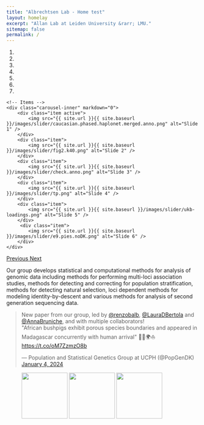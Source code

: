 ```yaml
---
title: "Albrechtsen Lab - Home test"
layout: homelay
excerpt: "Allan Lab at Leiden University &rarr; LMU."
sitemap: false
permalink: /
---
```


<div markdown="0" id="carousel" class="carousel slide" data-ride="carousel" data-interval="4000" data-pause="hover" >
    <!-- Menu -->
    <ol class="carousel-indicators">
        <li data-target="#carousel" data-slide-to="0" class="active"></li>
        <li data-target="#carousel" data-slide-to="1"></li>
        <li data-target="#carousel" data-slide-to="2"></li>
        <li data-target="#carousel" data-slide-to="3"></li>
        <li data-target="#carousel" data-slide-to="4"></li>
        <li data-target="#carousel" data-slide-to="5"></li>
        <li data-target="#carousel" data-slide-to="6"></li>
    </ol>

    <!-- Items -->
    <div class="carousel-inner" markdown="0">
        <div class="item active">
            <img src="{{ site.url }}{{ site.baseurl }}/images/slider/caucasian.phased.haplonet.merged.anno.png" alt="Slide 1" />
        </div>
        <div class="item">
            <img src="{{ site.url }}{{ site.baseurl }}/images/slider/fig2.k40.png" alt="Slide 2" />
        </div>
        <div class="item">
            <img src="{{ site.url }}{{ site.baseurl }}/images/slider/check.anno.png" alt="Slide 3" />
        </div>
        <div class="item">
            <img src="{{ site.url }}{{ site.baseurl }}/images/slider/tp.png" alt="Slide 4" />
        </div>
        <div class="item">
            <img src="{{ site.url }}{{ site.baseurl }}/images/slider/ukb-loadings.png" alt="Slide 5" />
        </div>       
         <div class="item">
            <img src="{{ site.url }}{{ site.baseurl }}/images/slider/e9.pies.noDK.png" alt="Slide 6" />
        </div>
    </div>
  <a class="left carousel-control" href="#carousel" role="button" data-slide="prev">
    <span class="glyphicon glyphicon-chevron-left" aria-hidden="true"></span>
    <span class="sr-only">Previous</span>
  </a>
  <a class="right carousel-control" href="#carousel" role="button" data-slide="next">
    <span class="glyphicon glyphicon-chevron-right" aria-hidden="true"></span>
    <span class="sr-only">Next</span>
  </a>
</div>

Our group develops statistical and computational methods for analysis of genomic data including methods for performing multi-loci association studies, methods for detecting and correcting for population stratification, methods for detecting natural selection, loci dependent methods for modeling identity-by-descent and various methods for analysis of second generation sequencing data. 


<blockquote class="twitter-tweet"><p lang="en" dir="ltr">New paper from our group, led by <a href="https://twitter.com/renzobalb?ref_src=twsrc%5Etfw">@renzobalb</a>, <a href="https://twitter.com/LauraDBertola?ref_src=twsrc%5Etfw">@LauraDBertola</a> and <a href="https://twitter.com/AnnaBruniche?ref_src=twsrc%5Etfw">@AnnaBruniche</a>, and with multiple collaborators! <br>&quot;African bushpigs exhibit porous species boundaries and appeared in Madagascar concurrently with human arrival&quot; 🐖🧬🌍⛵️ <a href="https://t.co/oM7ZzmzO8b">https://t.co/oM7ZzmzO8b</a></p>&mdash; Population and Statistical Genetics Group at UCPH (@PopGenDK) <a href="https://twitter.com/PopGenDK/status/1742840165356187693?ref_src=twsrc%5Etfw">January 4, 2024</a></blockquote> <script async src="https://platform.twitter.com/widgets.js" charset="utf-8"></script> 


<figure class="fourth">
  <img src="{{ site.url }}{{ site.baseurl }}/images/logopic/KUlogo.jpg" style="width: 120px">
  <img src="{{ site.url }}{{ site.baseurl }}/images/logopic/DFF_Logo.png" style="width: 120px">
  <img src="{{ site.url }}{{ site.baseurl }}/images/logopic/novo_fundation_logo.jpg" style="width: 120px">
</figure>
